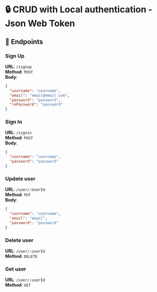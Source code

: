 # 🔒 CRUD with Local authentication - Json Web Token

## 🚀 Endpoints

### Sign Up
**URL**: `/signup`  
**Method**: `POST`  
**Body**: 
```json
{
  "username": "username",
  "email": "email@email.com",
  "password": "password",
  "rePassword": "password"
}
```

### Sign In
**URL**: `/signin`  
**Method**: `POST`  
**Body**: 
```json
{
  "username": "username",
  "password": "password"
}
```

### Update user
**URL**: `/user/:UserId`  
**Method**: `PUT`  
**Body**: 
```json
{
  "username": "username",
  "email": "email",
  "password": "password"
}
```

### Delete user
**URL**: `/user/:userId`  
**Method**: `DELETE`  

### Get user
**URL**: `/user/:userId`  
**Method**: `GET`  



